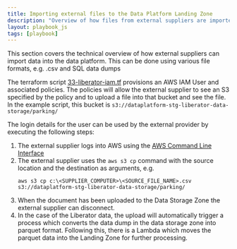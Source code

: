 ```yaml
---
title: Importing external files to the Data Platform Landing Zone
description: "Overview of how files from external suppliers are imported to the Data Platform Landing Zone"
layout: playbook_js
tags: [playbook]
---
```


This section covers the technical overview of how external suppliers can import data into the data platform. This can be done using various file formats, e.g. .csv and SQL data dumps

The terraform script [33-liberator-iam.tf](https://github.com/LBHackney-IT/Data-Platform/tree/main/terraform/33-liberator-iam.tf) provisions an AWS IAM User and associated policies. The policies will allow the external supplier to see an S3 specified by the policy and to upload a file into that bucket and see the file. In the example script, this bucket is `s3://dataplatform-stg-liberator-data-storage/parking/`

The login details for the user can be used by the external provider by executing the following steps:

1. The external supplier logs into AWS using the [AWS Command Line Interface](https://aws.amazon.com/cli/)
2. The external supplier uses the `aws s3 cp` command with the source location and the destination as arguments, e.g.
   ```
   aws s3 cp c:\<SUPPLIER_COMPUTER>\<SOURCE_FILE_NAME>.csv s3://dataplatform-stg-liberator-data-storage/parking/
   ```
3. When the document has been uploaded to the Data Storage Zone the external supplier can disconnect.
4. In the case of the Liberator data, the upload will automatically trigger a process which converts the data dump in the data storage zone into parquet format. Following this, there is a Lambda which moves the parquet data into the Landing Zone for further processing.

